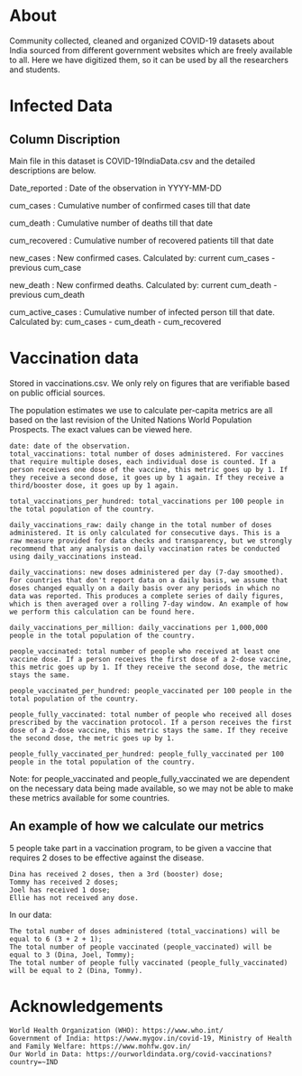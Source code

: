# About

Community collected, cleaned and organized COVID-19 datasets about India sourced from different government websites which are freely available to all. Here we have digitized them, so it can be used by all the researchers and students.

# Infected Data

## Column Discription

Main file in this dataset is COVID-19IndiaData.csv and the detailed descriptions are below.

Date_reported : Date of the observation in YYYY-MM-DD

cum_cases : Cumulative number of confirmed cases till that date

cum_death : Cumulative number of deaths till that date

cum_recovered : Cumulative number of recovered patients till that date

new_cases : New confirmed cases. Calculated by:  current cum_cases - previous cum_case

new_death : New confirmed deaths. Calculated by: current cum_death - previous cum_death

cum_active_cases : Cumulative number of infected person till that date. Calculated by: cum_cases - cum_death - cum_recovered


# Vaccination data

Stored in vaccinations.csv. We only rely on figures that are verifiable based on public official sources.

The population estimates we use to calculate per-capita metrics are all based on the last revision of the United Nations World Population Prospects. The exact values can be viewed here.

    date: date of the observation.
    total_vaccinations: total number of doses administered. For vaccines that require multiple doses, each individual dose is counted. If a person receives one dose of the vaccine, this metric goes up by 1. If they receive a second dose, it goes up by 1 again. If they receive a third/booster dose, it goes up by 1 again.
    
    total_vaccinations_per_hundred: total_vaccinations per 100 people in the total population of the country.
    
    daily_vaccinations_raw: daily change in the total number of doses administered. It is only calculated for consecutive days. This is a raw measure provided for data checks and transparency, but we strongly recommend that any analysis on daily vaccination rates be conducted using daily_vaccinations instead.
    
    daily_vaccinations: new doses administered per day (7-day smoothed). For countries that don't report data on a daily basis, we assume that doses changed equally on a daily basis over any periods in which no data was reported. This produces a complete series of daily figures, which is then averaged over a rolling 7-day window. An example of how we perform this calculation can be found here.
    
    daily_vaccinations_per_million: daily_vaccinations per 1,000,000 people in the total population of the country.
    
    people_vaccinated: total number of people who received at least one vaccine dose. If a person receives the first dose of a 2-dose vaccine, this metric goes up by 1. If they receive the second dose, the metric stays the same.
    
    people_vaccinated_per_hundred: people_vaccinated per 100 people in the total population of the country.
    
    people_fully_vaccinated: total number of people who received all doses prescribed by the vaccination protocol. If a person receives the first dose of a 2-dose vaccine, this metric stays the same. If they receive the second dose, the metric goes up by 1.
    
    people_fully_vaccinated_per_hundred: people_fully_vaccinated per 100 people in the total population of the country.

Note: for people_vaccinated and people_fully_vaccinated we are dependent on the necessary data being made available, so we may not be able to make these metrics available for some countries.

## An example of how we calculate our metrics
5 people take part in a vaccination program, to be given a vaccine that requires 2 doses to be effective against the disease.

    Dina has received 2 doses, then a 3rd (booster) dose;
    Tommy has received 2 doses;
    Joel has received 1 dose;
    Ellie has not received any dose.

In our data:

    The total number of doses administered (total_vaccinations) will be equal to 6 (3 + 2 + 1);
    The total number of people vaccinated (people_vaccinated) will be equal to 3 (Dina, Joel, Tommy);
    The total number of people fully vaccinated (people_fully_vaccinated) will be equal to 2 (Dina, Tommy).


# Acknowledgements
    World Health Organization (WHO): https://www.who.int/
    Government of India: https://www.mygov.in/covid-19, Ministry of Health and Family Welfare: https://www.mohfw.gov.in/
    Our World in Data: https://ourworldindata.org/covid-vaccinations?country=~IND

